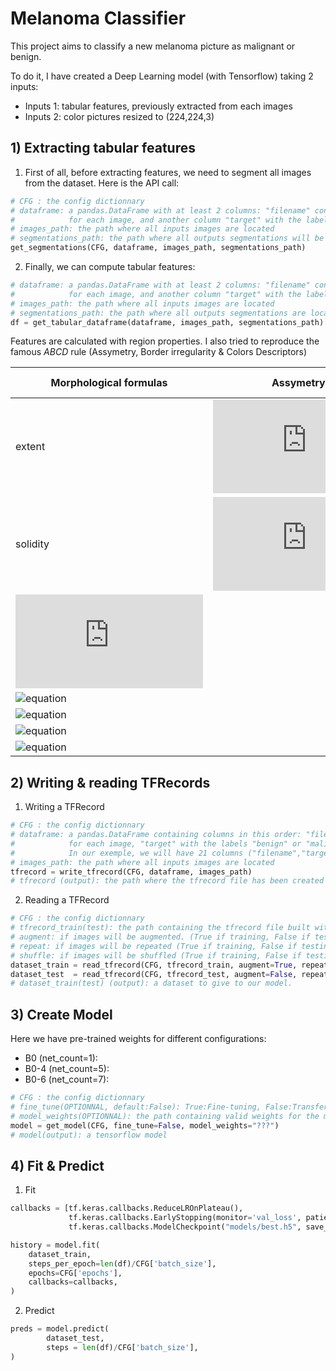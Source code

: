 # Melanoma Classifier

This project aims to classify a new melanoma picture as malignant or benign. 

To do it, I have created a Deep Learning model (with Tensorflow) taking 2 inputs: 
* Inputs 1: tabular features, previously extracted from each images
* Inputs 2: color pictures resized to (224,224,3)

## 1) Extracting tabular features
1. First of all, before extracting features, we need to segment all images from the dataset.
Here is the API call:
```python
# CFG : the config dictionnary
# dataframe: a pandas.DataFrame with at least 2 columns: "filename" containing the name(including the extension)
#            for each image, and another column "target" with the labels "benign" or "malignant"
# images_path: the path where all inputs images are located
# segmentations_path: the path where all outputs segmentations will be saved
get_segmentations(CFG, dataframe, images_path, segmentations_path)
```
2. Finally, we can compute tabular features:
```python
# dataframe: a pandas.DataFrame with at least 2 columns: "filename" containing the name(including the extension)
#            for each image, and another column "target" with the labels "benign" or "malignant"
# images_path: the path where all inputs images are located
# segmentations_path: the path where all outputs segmentations are located
df = get_tabular_dataframe(dataframe, images_path, segmentations_path)
```

Features are calculated with region properties.
I also tried to reproduce the famous *ABCD* rule (Assymetry, Border irregularity & Colors Descriptors)

Morphological formulas | Assymetry [ref](https://www.researchgate.net/publication/319354997_Classification_of_Benign_and_Malignant_Melanocytic_Lesions_A_CAD_Tool) | Border irregularity [ref](https://www.researchgate.net/publication/319354997_Classification_of_Benign_and_Malignant_Melanocytic_Lesions_A_CAD_Tool) | Colors [ref](https://www.ncbi.nlm.nih.gov/pmc/articles/PMC3160648/) |
------------ | ------------ | ------------ | ------------ | 
extent | ![equation](https://latex.codecogs.com/svg.latex?min(A_x,%20A_y)/A) | ![equation](https://latex.codecogs.com/svg.latex?P%20*%20(1/d%20-%201/D)) | F4, F5, F6
solidity | ![equation](https://latex.codecogs.com/svg.latex?(A_x%20+%20A_y)/A) | | F10, F11, F12
![equation](https://latex.codecogs.com/svg.latex?d/D) | | | F13, F14, F15
![equation](https://latex.codecogs.com/svg.latex?4A/(\pi%20d^2)) |
![equation](https://latex.codecogs.com/svg.latex?(\pi%20d)/P) |
![equation](https://latex.codecogs.com/svg.latex?(4\pi%20A)/P^2) |
![equation](https://latex.codecogs.com/svg.latex?P/(\pi%20D)) |


## 2) Writing & reading TFRecords
1. Writing a TFRecord
```python
# CFG : the config dictionnary
# dataframe: a pandas.DataFrame containing columns in this order: "filename" containing the name(including the extension)
#            for each image, "target" with the labels "benign" or "malignant", and all other columns are the features.
#            In our exemple, we will have 21 columns ("filename","target",+19 features)
# images_path: the path where all inputs images are located
tfrecord = write_tfrecord(CFG, dataframe, images_path)
# tfrecord (output): the path where the tfrecord file has been created
```
2. Reading a TFRecord
```python
# CFG : the config dictionnary
# tfrecord_train(test): the path containing the tfrecord file built with training(test) data
# augment: if images will be augmented. (True if training, False if testing)
# repeat: if images will be repeated (True if training, False if testing)
# shuffle: if images will be shuffled (True if training, False if testing)
dataset_train = read_tfrecord(CFG, tfrecord_train, augment=True, repeat=True, shuffle=True)
dataset_test  = read_tfrecord(CFG, tfrecord_test, augment=False, repeat=False, shuffle=False, ordered=False)
# dataset_train(test) (output): a dataset to give to our model.
```
## 3) Create Model
Here we have pre-trained weights for different configurations:
* B0 (net_count=1): 
* B0-4 (net_count=5): 
* B0-6 (net_count=7): 
```python
# CFG : the config dictionnary
# fine_tune(OPTIONNAL, default:False): True:Fine-tuning, False:Transfer-learning
# model_weights(OPTIONNAL): the path containing valid weights for the model
model = get_model(CFG, fine_tune=False, model_weights="???")
# model(output): a tensorflow model
```

## 4) Fit & Predict
1. Fit
```python
callbacks = [tf.keras.callbacks.ReduceLROnPlateau(),
             tf.keras.callbacks.EarlyStopping(monitor='val_loss', patience=5),
             tf.keras.callbacks.ModelCheckpoint("models/best.h5", save_best_only=True, monitor='val_auc', mode='max', save_weights_only=True)]

history = model.fit(
    dataset_train,
    steps_per_epoch=len(df)/CFG['batch_size'],
    epochs=CFG['epochs'],
    callbacks=callbacks,
)
```

2. Predict
```python
preds = model.predict(
        dataset_test,
        steps = len(df)/CFG['batch_size'],
)
```
